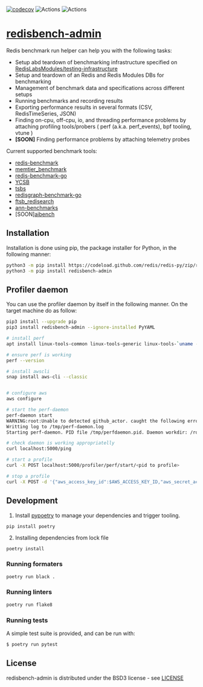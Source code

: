 [![codecov](https://codecov.io/gh/RedisLabsModules/redisbench-admin/branch/master/graph/badge.svg)](https://codecov.io/gh/RedisLabsModules/redisbench-admin)
![Actions](https://github.com/RedisLabsModules/redisbench-admin/workflows/Run%20Tests/badge.svg?branch=master)
![Actions](https://badge.fury.io/py/redisbench-admin.svg)

# [redisbench-admin](https://github.com/RedisLabsModules/redisbench-admin)

Redis benchmark run helper can help you with the following tasks:

- Setup abd teardown of benchmarking infrastructure specified
  on [RedisLabsModules/testing-infrastructure](https://github.com/RedisLabsModules/testing-infrastructure)
- Setup and teardown of an Redis and Redis Modules DBs for benchmarking
- Management of benchmark data and specifications across different setups
- Running benchmarks and recording results
- Exporting performance results in several formats (CSV, RedisTimeSeries, JSON)
- Finding on-cpu, off-cpu, io, and threading performance problems by attaching profiling tools/probers ( perf (a.k.a. perf_events), bpf tooling, vtune )
- **[SOON]** Finding performance problems by attaching telemetry probes

Current supported benchmark tools:

- [redis-benchmark](https://github.com/redis/redis)
- [memtier_benchmark](https://github.com/RedisLabs/memtier_benchmark)
- [redis-benchmark-go](https://github.com/filipecosta90/redis-benchmark-go)
- [YCSB](https://github.com/RediSearch/YCSB)
- [tsbs](https://github.com/RedisTimeSeries/tsbs)
- [redisgraph-benchmark-go](https://github.com/RedisGraph/redisgraph-benchmark-go)
- [ftsb_redisearch](https://github.com/RediSearch/ftsb)
- [ann-benchmarks](https://github.com/RedisAI/ann-benchmarks)
- [SOON][aibench](https://github.com/RedisAI/aibench)

## Installation

Installation is done using pip, the package installer for Python, in the following manner:

```bash
python3 -m pip install https://codeload.github.com/redis/redis-py/zip/refs/tags/v4.2.0rc3
python3 -m pip install redisbench-admin
```

## Profiler daemon

You can use the profiler daemon by itself in the following manner. 
On the target machine do as follow:

```bash
pip3 install --upgrade pip
pip3 install redisbench-admin --ignore-installed PyYAML

# install perf
apt install linux-tools-common linux-tools-generic linux-tools-`uname -r` -y

# ensure perf is working
perf --version

# install awscli
snap install aws-cli --classic


# configure aws
aws configure

# start the perf-daemon
perf-daemon start
WARNING:root:Unable to detected github_actor. caught the following error: No section: 'user'
Writting log to /tmp/perf-daemon.log
Starting perf-daemon. PID file /tmp/perfdaemon.pid. Daemon workdir: /root/RedisGraph

# check daemon is working appropriatelly
curl localhost:5000/ping

# start a profile
curl -X POST localhost:5000/profiler/perf/start/<pid to profile>

# stop a profile
curl -X POST -d '{"aws_access_key_id":$AWS_ACCESS_KEY_ID,"aws_secret_access_key":$AWS_SECRET_ACCESS_KEY}' localhost:5000/profiler/perf/stop/<pid to profile>
```


## Development

1. Install [pypoetry](https://python-poetry.org/) to manage your dependencies and trigger tooling.
```sh
pip install poetry
```

2. Installing dependencies from lock file

```
poetry install
```

### Running formaters

```sh
poetry run black .
```


### Running linters

```sh
poetry run flake8
```


### Running tests

A simple test suite is provided, and can be run with:

```sh
$ poetry run pytest
```

## License

redisbench-admin is distributed under the BSD3 license - see [LICENSE](LICENSE)
